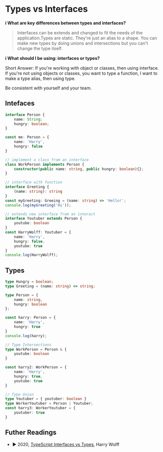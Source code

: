 # Types vs Interfaces

**ℹ️ What are key differences between types and interfaces?**

> Interfaces can be extends and changed to fit the needs of the application.Types are static. They're just an alias to a shape. You can make new types by doing unions and intersections but you can't change the type itself.

**ℹ️ What should I be using: interfaces or types?**

Short Answer: If you're working with object or classes, then using interface. If you're not using objects or classes, you want to type a function, I want to make a type alias, then using type.

Be consistent with yourself and your team.

## Intefaces 

```ts
interface Person {
    name: String;
    hungry: boolean;
}

const me: Person = {
    name: 'Harry',
    hungry: false
}

// implement a class from an interface
class WorkPerson implements Person {
    constructor(public name: string, public hungry: boolean){};
}

// interface with function 
interface Greeting {
    (name: string): string
}
const myGreeting: Greeing = (name: string) => 'Hello!';
console.log(myGreeting('Hi'));

// extends new interface from an interact
interface Youtuber extends Person {
    youtube: boolean
}
const HarryWolff: Youtuber = {
    name: 'Harry',
    hungry: false,
    youtube: true
}
console.log(HarryWolff);
```

## Types 

```ts
type Hungry = boolean;
type Greeting = (name: string) => string;

type Person = {
    name: string,
    hungry: boolean
};

const harry: Person = {
    name: 'Harry',
    hungry: true
}
console.log(harry);

// Type Intersections
type WorkPerson = Person & {
    youtube: boolean
}

const harry2: WorkPerson = {
    name: 'Harry',
    hungry: true,
    youtube: true
}

// Type Union 
type Youtuber = { youtuber: boolean }
type WorkerYoutuber = Person | Youtuber;
const harry3: WorkerYoutuber = {
    youtuber: true
} 
```

## Futher Readings 

* ▶️ 2020, [TypeScript Interfaces vs Types](https://www.youtube.com/watch?v=crjIq7LEAYw&ab_channel=HarryWolff), Harry Wolff